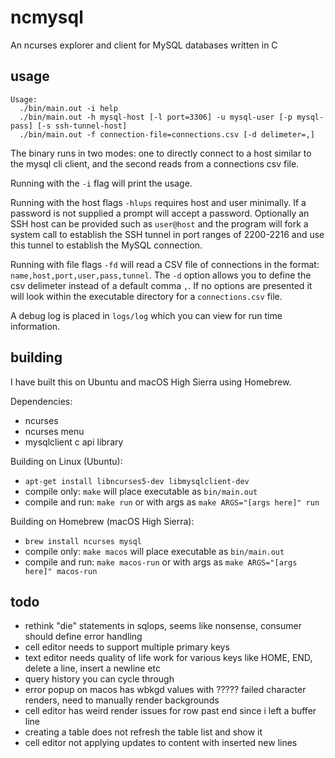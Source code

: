 # ncmysql

An ncurses explorer and client for MySQL databases written in C

## usage

```
Usage:
  ./bin/main.out -i help
  ./bin/main.out -h mysql-host [-l port=3306] -u mysql-user [-p mysql-pass] [-s ssh-tunnel-host]
  ./bin/main.out -f connection-file=connections.csv [-d delimeter=,]
```

The binary runs in two modes: one to directly connect to a host similar to the mysql cli client, and the second reads from a connections csv file.

Running with the `-i` flag will print the usage.

Running with the host flags `-hlups` requires host and user minimally. If a password is not supplied a prompt will accept a password.
Optionally an SSH host can be provided such as `user@host` and the program will fork a system call to establish the SSH tunnel in port ranges of 2200-2216 and use this tunnel to establish the MySQL connection.

Running with file flags `-fd` will read a CSV file of connections in the format: `name,host,port,user,pass,tunnel`. The `-d` option allows you to define the csv delimeter instead of a default comma `,`.
If no options are presented it will look within the executable directory for a `connections.csv` file.

A debug log is placed in `logs/log` which you can view for run time information.

## building

I have built this on Ubuntu and macOS High Sierra using Homebrew.

Dependencies:

- ncurses
- ncurses menu
- mysqlclient c api library [](https://dev.mysql.com/doc/c-api/8.0/en/c-api-introduction.html)

Building on Linux (Ubuntu):

- `apt-get install libncurses5-dev libmysqlclient-dev`
- compile only: `make` will place executable as `bin/main.out`
- compile and run: `make run` or with args as `make ARGS="[args here]" run`

Building on Homebrew (macOS High Sierra):

- `brew install ncurses mysql`
- compile only: `make macos` will place executable as `bin/main.out`
- compile and run: `make macos-run` or with args as `make ARGS="[args here]" macos-run`

## todo

- rethink "die" statements in sqlops, seems like nonsense, consumer should define error handling
- cell editor needs to support multiple primary keys
- text editor needs quality of life work for various keys like HOME, END, delete a line, insert a newline etc
- query history you can cycle through
- error popup on macos has wbkgd values with ????? failed character renders, need to manually render backgrounds
- cell editor has weird render issues for row past end since i left a buffer line
- creating a table does not refresh the table list and show it
- cell editor not applying updates to content with inserted new lines
